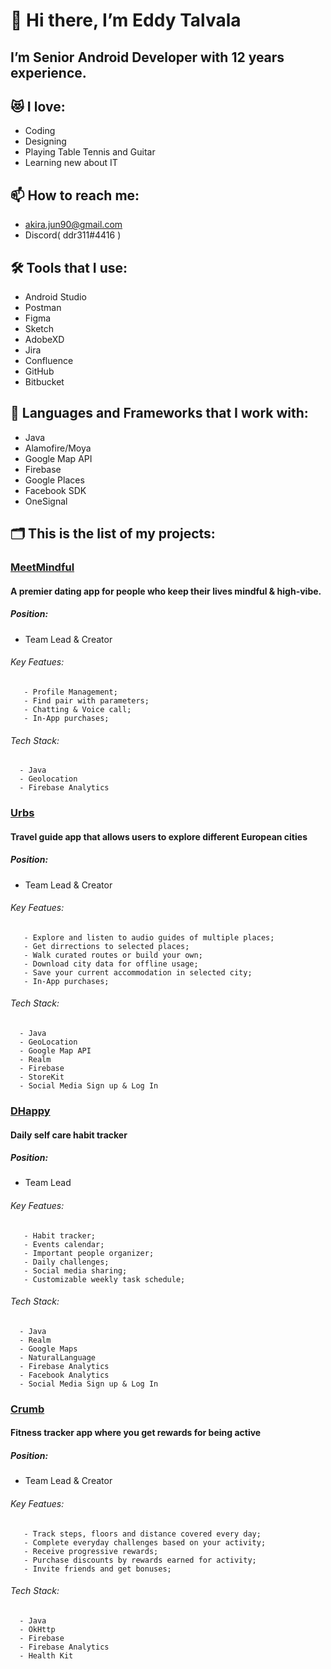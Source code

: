 # 👋 Hi there, I’m Eddy Talvala

## I’m Senior Android Developer with 12 years experience.

## 😻 I love:

  - Coding
  - Designing
  - Playing Table Tennis and Guitar
  - Learning new about IT

## 📫 How to reach me: 

  - akira.jun90@gmail.com
  - Discord( ddr311#4416 )

## 🛠 Tools that I use:

  - Android Studio
  - Postman
  - Figma
  - Sketch
  - AdobeXD
  - Jira
  - Confluence
  - GitHub
  - Bitbucket

## 🧰 Languages and Frameworks that I work with:

  - Java
  - Alamofire/Moya
  - Google Map API
  - Firebase
  - Google Places
  - Facebook SDK
  - OneSignal

## 🗂 This is the list of my projects:


### [MeetMindful](https://play.google.com/store/apps/details?id=com.meetmindful.app&hl=en_US&gl=US)

#### A premier dating app for people who keep their lives mindful & high-vibe.

##### Position:

  - Team Lead & Creator

###### Key Featues:

       - Profile Management;
       - Find pair with parameters;
       - Chatting & Voice call;
       - In-App purchases;

###### Tech Stack:

      - Java
      - Geolocation
      - Firebase Analytics


### [Urbs](https://play.google.com/store/apps/details?id=com.william.urbs&hl=en_US&gl=US)

#### Travel guide app that allows users to explore different European cities

##### Position:

  - Team Lead & Creator

###### Key Featues:

       - Explore and listen to audio guides of multiple places;
       - Get dirrections to selected places;
       - Walk curated routes or build your own;
       - Download city data for offline usage;
       - Save your current accommodation in selected city;
       - In-App purchases;

###### Tech Stack:

      - Java
      - GeoLocation
      - Google Map API
      - Realm
      - Firebase
      - StoreKit
      - Social Media Sign up & Log In



### [DHappy](https://play.google.com/store/apps/details?id=com.pttdigital.dhappy&hl=en_US&gl=US)

#### Daily self care habit tracker

##### Position:

  - Team Lead

###### Key Featues:

       - Habit tracker;
       - Events calendar;
       - Important people organizer;
       - Daily challenges;
       - Social media sharing;
       - Customizable weekly task schedule;
       
###### Tech Stack:

      - Java
      - Realm
      - Google Maps
      - NaturalLanguage
      - Firebase Analytics
      - Facebook Analytics
      - Social Media Sign up & Log In



### [Crumb](https://play.google.com/store/apps/details?id=com.crumbup.crumbkotlin&hl=en_US&gl=US)

#### Fitness tracker app where you get rewards for being active

##### Position:

  - Team Lead & Creator

###### Key Featues:

       - Track steps, floors and distance covered every day;
       - Complete everyday challenges based on your activity;
       - Receive progressive rewards;
       - Purchase discounts by rewards earned for activity;
       - Invite friends and get bonuses;

###### Tech Stack:

      - Java
      - OkHttp
      - Firebase 
      - Firebase Analytics
      - Health Kit
      
